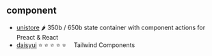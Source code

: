 ## component

- [unistore](https://github.com/developit/unistore) 🌶 350b / 650b state container with component actions for Preact & React
- [daisyui](https://github.com/saadeghi/daisyui) ⭐️ ⭐️ ⭐️ ⭐️ ⭐️  Tailwind Components